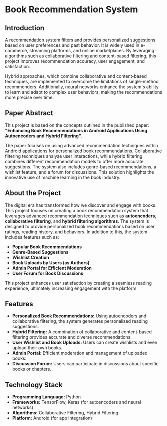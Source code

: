 # Book Recommendation System

## Introduction

A recommendation system filters and provides personalized suggestions based on user preferences and past behavior. It is widely used in e-commerce, streaming platforms, and online marketplaces. By leveraging algorithms such as collaborative filtering and content-based filtering, this project improves recommendation accuracy, user engagement, and satisfaction.

Hybrid approaches, which combine collaborative and content-based techniques, are implemented to overcome the limitations of single-method recommenders. Additionally, neural networks enhance the system's ability to learn and adapt to complex user behaviors, making the recommendations more precise over time.

## Paper Abstract

This project is based on the concepts outlined in the published paper: **"Enhancing Book Recommendations in Android Applications Using Autoencoders and Hybrid Filtering"**.

The paper focuses on using advanced recommendation techniques within Android applications for personalized book recommendations. Collaborative filtering techniques analyze user interactions, while hybrid filtering combines different recommendation models to offer more accurate suggestions. The system also includes genre-based recommendations, a wishlist feature, and a forum for discussions. This solution highlights the innovative use of machine learning in the book industry.

## About the Project

The digital era has transformed how we discover and engage with books. This project focuses on creating a book recommendation system that leverages advanced recommendation techniques such as **autoencoders**, **collaborative filtering**, and **hybrid filtering algorithms**. The system is designed to provide personalized book recommendations based on user ratings, reading history, and behaviors. In addition to this, the system includes features such as:

- **Popular Book Recommendations**
- **Genre-Based Suggestions**
- **Wishlist Creation**
- **Book Uploads by Users (as Authors)**
- **Admin Portal for Efficient Moderation**
- **User Forum for Book Discussions**

This project enhances user satisfaction by creating a seamless reading experience, ultimately increasing engagement with the platform.

## Features

- **Personalized Book Recommendations:** Using autoencoders and collaborative filtering, the system generates personalized reading suggestions.
- **Hybrid Filtering:** A combination of collaborative and content-based filtering provides accurate and diverse recommendations.
- **User Wishlist and Book Uploads:** Users can create wishlists and even upload their own books.
- **Admin Portal:** Efficient moderation and management of uploaded books.
- **Discussion Forum:** Users can participate in discussions about specific books or chapters.

## Technology Stack

- **Programming Language:** Python
- **Frameworks:** TensorFlow, Keras (for autoencoders and neural networks)
- **Algorithms:** Collaborative Filtering, Hybrid Filtering
- **Platform:** Android (for app integration)


